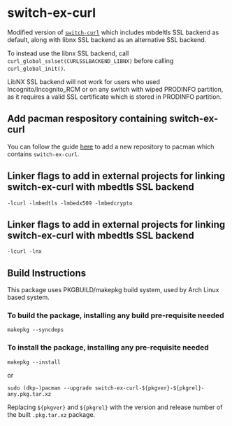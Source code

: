 # switch-ex-curl
Modified version of [`switch-curl`](https://github.com/devkitPro/pacman-packages/tree/master/switch/curl) which includes mbdeltls SSL backend as default, along with libnx SSL backend as an alternative SSL backend.

To instead use the libnx SSL backend, call `curl_global_sslset(CURLSSLBACKEND_LIBNX)` before calling `curl_global_init()`.

LibNX SSL backend will not work for users who used Incognito/Incognito_RCM or on any switch with wiped PRODINFO partition, as it requires a valid SSL certificate which is stored in PRODINFO partition.

## Add pacman respository containing switch-ex-curl
You can follow the guide [here](https://github.com/eXhumer/pacman-packages#how-to-add-repository-to-pacman) to add a new repository to pacman which contains `switch-ex-curl`.

## Linker flags to add in external projects for linking switch-ex-curl with mbedtls SSL backend
```
-lcurl -lmbedtls -lmbedx509 -lmbedcrypto
```

## Linker flags to add in external projects for linking switch-ex-curl with mbedtls SSL backend
```
-lcurl -lnx
```

## Build Instructions
This package uses PKGBUILD/makepkg build system, used by Arch Linux based system.

### To build the package, installing any build pre-requisite needed
```
makepkg --syncdeps
```

### To install the package, installing any pre-requisite needed
```
makepkg --install
```
or
```
sudo (dkp-)pacman --upgrade switch-ex-curl-${pkgver}-${pkgrel}-any.pkg.tar.xz
```

Replacing `${pkgver}` and `${pkgrel}` with the version and release number of the built `.pkg.tar.xz` package.